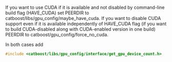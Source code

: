 If you want to use CUDA if it is available and not disabled by command-line build flag (HAVE_CUDA) set PEERDIR to catboost/libs/gpu_config/maybe_have_cuda.
If you want to disable CUDA support even if it is available independently of HAVE_CUDA flag (if you want to build CUDA-disabled along with CUDA-enabled version in one build)
PEERDIR to catboost/gpu_config/force_no_cuda.

In both cases add 
```cpp
#include <catboost/libs/gpu_config/interface/get_gpu_device_count.h>
```


